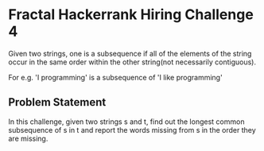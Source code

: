 # Fractal Hackerrank Hiring Challenge 4

Given two strings, one is a subsequence if all of the elements of the string occur in the same order within the other string(not necessarily contiguous).

For e.g. 'I programming' is a subsequence of 'I like programming'

## Problem Statement
In this challenge, given two strings s and t, find out the longest common subsequence of s in t and report the words missing from s in the order they are missing.
